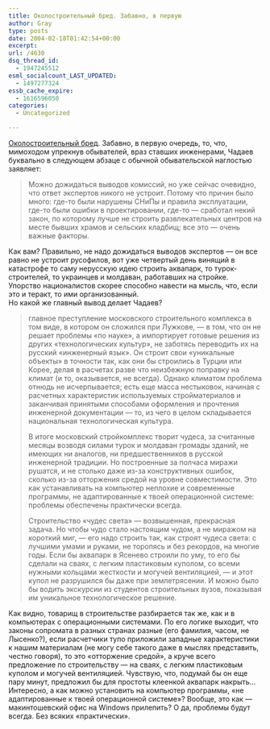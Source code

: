 ```yaml
---
title: Околостроительный бред. Забавно, в первую
author: Gray
type: posts
date: 2004-02-18T01:42:54+00:00
excerpt:
url: /4630
dsq_thread_id:
  - 1947245512
esml_socialcount_LAST_UPDATED:
  - 1497277324
essb_cache_expire:
  - 1616596050
categories:
  - Uncategorized

---
```








<a href="http://www.russ.ru/politics/20040217_chad.html" target="_blank">Околостроительный бред</a>. Забавно, в первую очередь, то, что, мимоходом упрекнув обывателей, враз ставших инженерами, Чадаев буквально в следующем абзаце с обычной обывательской наглостью заявляет:

> Можно дожидаться выводов комиссий, но уже сейчас очевидно, что ответ экспертов никого не устроит. Потому что причин было много: где-то были нарушены СНиПы и правила эксплуатации, где-то были ошибки в проектировании, где-то &#8212; сработал некий закон, по которому лучше не строить развлекательных центров на месте бывших храмов и сельских кладбищ; все это &#8212; очень важные факторы. 

Как вам? Правильно, не надо дожидаться выводов экспертов &#8212; он все равно не устроит русофилов, вот уже четвертый день винящий в катастрофе то саму нерусскую идею строить аквапарк, то турок-строителей, то украинцев и молдаван, работавших на стройке. Упорство националистов скорее способно навести на мысль, что, если это и теракт, то ими организованный.  
Но какой же главный вывод делает Чадаев?

> главное преступление московского строительного комплекса в том виде, в котором он сложился при Лужкове, &#8212; в том, что он не решает проблемы &#171;по науке&#187;, а импортирует готовые решения из других &#171;технологических культур&#187;, не заботясь переводить их на русский &#171;инженерный язык&#187;. Он строит свои &#171;уникальные объекты&#187; в точности так, как они бы строились в Турции или Корее, делая в расчетах разве что неизбежную поправку на климат (и то, оказывается, не всегда). Однако климатом проблема отнюдь не исчерпывается; есть еще масса нестыковок, начиная с расчетных характеристик используемых стройматериалов и заканчивая принятыми способами оформления и прочтения инженерной документации &#8212; то, из чего в целом складывается национальная технологическая культура.
> 
> В итоге московский стройкомплекс творит чудеса, за считанные месяцы возводя силами турок и молдаван громады зданий, не имеющих ни аналогов, ни предшественников в русской инженерной традиции. Но построенные за полчаса миражи рушатся, и не столько даже из-за конструктивных ошибок, сколько из-за отторжения средой на уровне совместимости. Это как устанавливать на компьютер неплохие и современные программы, не адаптированные к твоей операционной системе: проблемы обеспечены практически всегда.
> 
> Строительство &#171;чудес света&#187; &#8212; возвышенная, прекрасная задача. Но чтобы чудо стало настоящим чудом, а не миражом на короткий миг, &#8212; его надо строить так, как строят чудеса света: с лучшими умами и руками, не торопясь и без рекордов, на многие годы. Если бы аквапарк в Ясенево строили по уму, то его бы сделали на сваях, с легким пластиковым куполом, со всеми нужными кольцами жесткости и могучей вентиляцией, &#8212; и этот купол не разрушился бы даже при землетрясении. И можно было бы водить экскурсии из студентов строительных вузов, показывая им уникальное технологическое решение.

Как видно, товарищ в строительстве разбирается так же, как и в компьютерах с операционными системами. По его логике выходит, что законы сопромата в разных странах разные (его фамилия, часом, не Лысенко?), если расчетчики тупо приложили западные характеристики к нашим материалам (не могу себе такого даже в мыслях представить, честно говоря), то это &#171;отторжение средой&#187;, а круче всего предложение по строительству &#8212; на сваях, с легким пластиковым куполом и могучей вентиляцией. Чувствую, что, подумай бы он еще пару минут, предложил бы для простоты клеенкой аквапарк накрыть&#8230;  
Интересно, а как можно установить на компьютер программы, &#171;не адаптированные к твоей операционной системе&#187;? Вообще, это как &#8212; макинтошевский офис на Windows прилепить? О да, проблемы будут всегда. Без всяких &#171;практически&#187;.